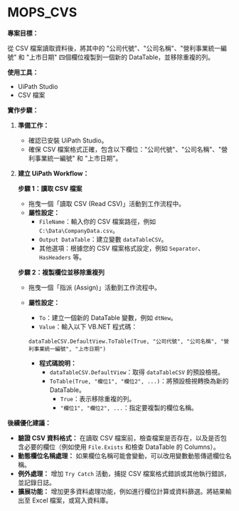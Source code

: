 # MOPS_CVS

**專案目標：**

從 CSV 檔案讀取資料後，將其中的 "公司代號"、"公司名稱"、"營利事業統一編號" 和 "上市日期" 四個欄位複製到一個新的 DataTable，並移除重複的列。

**使用工具：**

*   UiPath Studio
*   CSV 檔案

**實作步驟：**

1.  **準備工作：**
    *   確認已安裝 UiPath Studio。
    *   確保 CSV 檔案格式正確，包含以下欄位："公司代號"、"公司名稱"、"營利事業統一編號" 和 "上市日期"。

2.  **建立 UiPath Workflow：**

    **步驟 1：讀取 CSV 檔案**

    *   拖曳一個「讀取 CSV (Read CSV)」活動到工作流程中。
    *   **屬性設定：**
        *   `FileName`：輸入你的 CSV 檔案路徑，例如 `C:\Data\CompanyData.csv`。
        *   `Output DataTable`：建立變數 `dataTableCSV`。
        *   其他選項：根據您的 CSV 檔案格式設定，例如 `Separator`、`HasHeaders` 等。

    **步驟 2：複製欄位並移除重複列**

    *   拖曳一個「指派 (Assign)」活動到工作流程中。
    *   **屬性設定：**
        *   `To`：建立一個新的 DataTable 變數，例如 `dtNew`。
        *   `Value`：輸入以下 VB.NET 程式碼：

        ```vb.net
        dataTableCSV.DefaultView.ToTable(True, "公司代號", "公司名稱", "營利事業統一編號", "上市日期")
        ```

        *   **程式碼說明：**
            *   `dataTableCSV.DefaultView`：取得 `dataTableCSV` 的預設檢視。
            *   `ToTable(True, "欄位1", "欄位2", ...)`：將預設檢視轉換為新的 DataTable。
                *   `True`：表示移除重複的列。
                *   `"欄位1", "欄位2", ...`：指定要複製的欄位名稱。

**後續優化建議：**

*   **驗證 CSV 資料格式：** 在讀取 CSV 檔案前，檢查檔案是否存在，以及是否包含必要的欄位（例如使用 `File.Exists` 和檢查 DataTable 的 Columns）。
*   **動態欄位名稱處理：** 如果欄位名稱可能會變動，可以改用變數動態傳遞欄位名稱。
*   **例外處理：** 增加 `Try Catch` 活動，捕捉 CSV 檔案格式錯誤或其他執行錯誤，並記錄日誌。
*   **擴展功能：** 增加更多資料處理功能，例如進行欄位計算或資料篩選。將結果輸出至 Excel 檔案，或寫入資料庫。